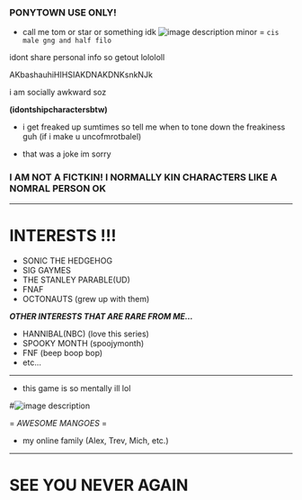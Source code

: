 ### PONYTOWN USE ONLY!
- call me tom or star or something idk 
![image description](https://64.media.tumblr.com/fdaaac9f6984d97b678959339a7dabbd/64ef976b6d7170d4-d0/s75x75_c1/fc690f2cfed7f109f70df800db5987a1ffecd615.gifv) minor
   = ```cis male gng and half filo```
  
 idont share personal info so getout lolololl

AKbashauhiHIHSIAKDNAKDNKsnkNJk

i am socially awkward soz

**(idontshipcharactersbtw)**

- i get freaked up sumtimes so tell me when to tone down the freakiness guh (if i make u uncofmrotbalel)

- that was a joke im sorry

### I AM NOT A FICTKIN! I NORMALLY KIN CHARACTERS LIKE A NOMRAL PERSON OK

***
# INTERESTS !!!

- SONIC THE HEDGEHOG
- SIG GAYMES
- THE STANLEY PARABLE(UD)
- FNAF 
- OCTONAUTS (grew up with them)

***OTHER INTERESTS THAT ARE RARE FROM ME...***

- HANNIBAL(NBC) (love this series)
- SPOOKY MONTH (spoojymonth)
- FNF (beep boop bop)
- etc...

***

- this game is so mentally ill lol

#![image description](https://64.media.tumblr.com/67c94628578bd0aead5c93842571363e/64ef976b6d7170d4-12/s75x75_c1/cbac7eb0c56fbec86fe45f9be242a74bcfd6611c.gifv)


= _AWESOME MANGOES_ =

- my online family (Alex, Trev, Mich, etc.)



***
# SEE YOU NEVER AGAIN
